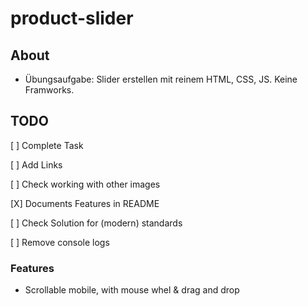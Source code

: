 # product-slider

## About
- Übungsaufgabe: Slider erstellen mit reinem HTML, CSS, JS. Keine Framworks.

## TODO
[ ] Complete Task

[ ] Add Links

[ ] Check working with other images

[X] Documents Features in README

[ ] Check Solution for (modern) standards

[ ] Remove console logs

### Features

- Scrollable mobile, with mouse whel & drag and drop